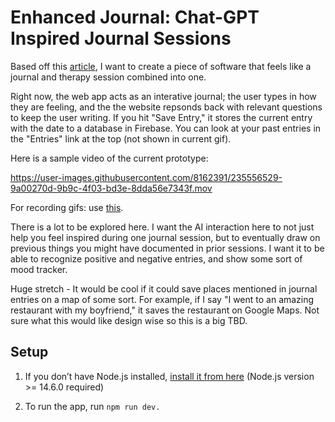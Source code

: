 # Enhanced Journal: Chat-GPT Inspired Journal Sessions 

Based off this [article](https://every.to/chain-of-thought/gpt-3-is-the-best-journal-you-ve-ever-used), I want to create a piece of software that feels like a journal and therapy session combined into one. 

Right now, the web app acts as an interative journal; the user types in how they are feeling, and the the website repsonds back with relevant questions to keep the user writing. If you hit "Save Entry," it stores the current entry with the date to a database in Firebase. You can look at your past entries in the "Entries" link at the top (not shown in current gif).

Here is a sample video of the current prototype: 

https://user-images.githubusercontent.com/8162391/235556529-9a00270d-9b9c-4f03-bd3e-8dda56e7343f.mov

For recording gifs: use [this](https://gifcap.dev/).

There is a lot to be explored here. I want the AI interaction here to not just help you feel inspired during one journal session, but to eventually draw on previous things you might have documented in prior sessions. I want it to be able to recognize positive and negative entries, and show some sort of mood tracker. 

Huge stretch - It would be cool if it could save places mentioned in journal entries on a map of some sort. For example, if I say "I went to an amazing restaurant with my boyfriend," it saves the restaurant on Google Maps. Not sure what this would like design wise so this is a big TBD. 


## Setup

1. If you don’t have Node.js installed, [install it from here](https://nodejs.org/en/) (Node.js version >= 14.6.0 required)

2. To run the app, run `npm run dev.` 

